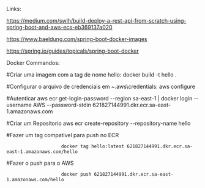 
Links:

https://medium.com/swlh/build-deploy-a-rest-api-from-scratch-using-spring-boot-and-aws-ecs-eb369137a020

https://www.baeldung.com/spring-boot-docker-images

https://spring.io/guides/topicals/spring-boot-docker


Docker Commandos:

#Criar uma imagem com a tag de nome hello:
                        docker build -t hello .


#Configurar o arquivo de credenciais em ~\.aws\credentials:
                        aws configure

#Autenticar
                         aws ecr get-login-password --region sa-east-1 | docker login --username AWS --password-stdin 621827144991.dkr.ecr.sa-east-1.amazonaws.com

#Criar um Repositorio
                        aws ecr create-repository --repository-name hello                 

#Fazer um tag compativel para push no ECR   

                        docker tag hello:latest 621827144991.dkr.ecr.sa-east-1.amazonaws.com/hello

#Fazer o push para o AWS

                        docker push 621827144991.dkr.ecr.sa-east-1.amazonaws.com/hello